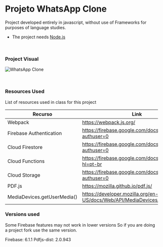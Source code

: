# Projeto WhatsApp Clone

Project developed entirely in javascript, without use of Frameworks for purposes of language studies.

- The project needs [Node.js](https://nodejs.org/)

<br>

### Project Visual

![WhatsApp Clone](https://firebasestorage.googleapis.com/v0/b/hcode-com-br.appspot.com/o/whatsapp.jpg?alt=media&token=5fc78e3b-4871-424f-abfa-b765f2515d0c)

<br>

### Resources Used

List of resources used in class for this project

| Recurso                     | Link                                                                       |
| --------------------------- | -------------------------------------------------------------------------- |
| Webpack                     | https://webpack.js.org/                                                    |
| Firebase Authentication     | https://firebase.google.com/docs/auth/?authuser=0                          |
| Cloud Firestore             | https://firebase.google.com/docs/firestore/?authuser=0                     |
| Cloud Functions             | https://firebase.google.com/docs/functions/?hl=pt-br                       |
| Cloud Storage               | https://firebase.google.com/docs/storage/?authuser=0                       |
| PDF.js                      | https://mozilla.github.io/pdf.js/                                          |
| MediaDevices.getUserMedia() | https://developer.mozilla.org/en-US/docs/Web/API/MediaDevices/getUserMedia |

### Versions used

Some Firebase features may not work in lower versions
So if you are doing a project fork use the same version.

Firebase: 6.1.1
Pdfjs-dist: 2.0.943
